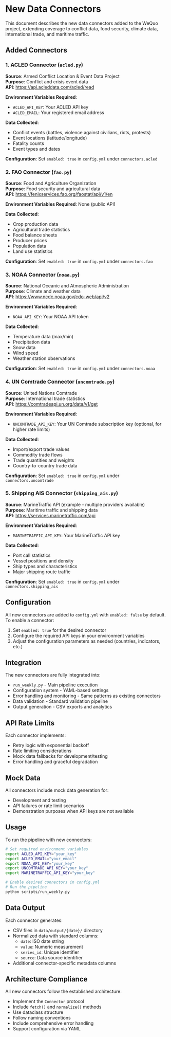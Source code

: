 # New Data Connectors

This document describes the new data connectors added to the WeQuo project, extending coverage to conflict data, food security, climate data, international trade, and maritime traffic.

## Added Connectors

### 1. ACLED Connector (`acled.py`)

**Source**: Armed Conflict Location & Event Data Project  
**Purpose**: Conflict and crisis event data  
**API**: https://api.acleddata.com/acled/read

**Environment Variables Required**:

- `ACLED_API_KEY`: Your ACLED API key
- `ACLED_EMAIL`: Your registered email address

**Data Collected**:

- Conflict events (battles, violence against civilians, riots, protests)
- Event locations (latitude/longitude)
- Fatality counts
- Event types and dates

**Configuration**: Set `enabled: true` in `config.yml` under `connectors.acled`

### 2. FAO Connector (`fao.py`)

**Source**: Food and Agriculture Organization  
**Purpose**: Food security and agricultural data  
**API**: https://fenixservices.fao.org/faostat/api/v1/en

**Environment Variables Required**: None (public API)

**Data Collected**:

- Crop production data
- Agricultural trade statistics
- Food balance sheets
- Producer prices
- Population data
- Land use statistics

**Configuration**: Set `enabled: true` in `config.yml` under `connectors.fao`

### 3. NOAA Connector (`noaa.py`)

**Source**: National Oceanic and Atmospheric Administration  
**Purpose**: Climate and weather data  
**API**: https://www.ncdc.noaa.gov/cdo-web/api/v2

**Environment Variables Required**:

- `NOAA_API_KEY`: Your NOAA API token

**Data Collected**:

- Temperature data (max/min)
- Precipitation data
- Snow data
- Wind speed
- Weather station observations

**Configuration**: Set `enabled: true` in `config.yml` under `connectors.noaa`

### 4. UN Comtrade Connector (`uncomtrade.py`)

**Source**: United Nations Comtrade  
**Purpose**: International trade statistics  
**API**: https://comtradeapi.un.org/data/v1/get

**Environment Variables Required**:

- `UNCOMTRADE_API_KEY`: Your UN Comtrade subscription key (optional, for higher rate limits)

**Data Collected**:

- Import/export trade values
- Commodity trade flows
- Trade quantities and weights
- Country-to-country trade data

**Configuration**: Set `enabled: true` in `config.yml` under `connectors.uncomtrade`

### 5. Shipping AIS Connector (`shipping_ais.py`)

**Source**: MarineTraffic API (example - multiple providers available)  
**Purpose**: Maritime traffic and shipping data  
**API**: https://services.marinetraffic.com/api

**Environment Variables Required**:

- `MARINETRAFFIC_API_KEY`: Your MarineTraffic API key

**Data Collected**:

- Port call statistics
- Vessel positions and density
- Ship types and characteristics
- Major shipping route traffic

**Configuration**: Set `enabled: true` in `config.yml` under `connectors.shipping_ais`

## Configuration

All new connectors are added to `config.yml` with `enabled: false` by default. To enable a connector:

1. Set `enabled: true` for the desired connector
2. Configure the required API keys in your environment variables
3. Adjust the configuration parameters as needed (countries, indicators, etc.)

## Integration

The new connectors are fully integrated into:

- `run_weekly.py` - Main pipeline execution
- Configuration system - YAML-based settings
- Error handling and monitoring - Same patterns as existing connectors
- Data validation - Standard validation pipeline
- Output generation - CSV exports and analytics

## API Rate Limits

Each connector implements:

- Retry logic with exponential backoff
- Rate limiting considerations
- Mock data fallbacks for development/testing
- Error handling and graceful degradation

## Mock Data

All connectors include mock data generation for:

- Development and testing
- API failures or rate limit scenarios
- Demonstration purposes when API keys are not available

## Usage

To run the pipeline with new connectors:

```bash
# Set required environment variables
export ACLED_API_KEY="your_key"
export ACLED_EMAIL="your_email"
export NOAA_API_KEY="your_key"
export UNCOMTRADE_API_KEY="your_key"
export MARINETRAFFIC_API_KEY="your_key"

# Enable desired connectors in config.yml
# Run the pipeline
python scripts/run_weekly.py
```

## Data Output

Each connector generates:

- CSV files in `data/output/{date}/` directory
- Normalized data with standard columns:
  - `date`: ISO date string
  - `value`: Numeric measurement
  - `series_id`: Unique identifier
  - `source`: Data source identifier
- Additional connector-specific metadata columns

## Architecture Compliance

All new connectors follow the established architecture:

- Implement the `Connector` protocol
- Include `fetch()` and `normalize()` methods
- Use dataclass structure
- Follow naming conventions
- Include comprehensive error handling
- Support configuration via YAML
